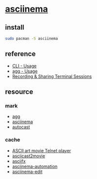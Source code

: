 # [asciinema](https://github.com/asciinema/asciinema)

## install

```sh
sudo pacman -S asciinema
```

## reference

- [CLI - Usage](https://docs.asciinema.org/manual/cli/usage/)
- [agg - Usage](https://docs.asciinema.org/manual/agg/usage/)
- [Recording & Sharing Terminal Sessions](https://weblog.masukomi.org/2022/10/11/recording_and_sharing_terminal_sessions/)

## resource

### mark

- [agg](https://github.com/asciinema/agg)
- [asciinema](https://github.com/asciinema/asciinema)
- [autocast](https://github.com/k9withabone/autocast)

### cache

- [ASCII art movie Telnet player](https://github.com/nitram509/ascii-telnet-server)
- [asciicast2movie](https://github.com/opcode-eu-org-libs/asciicast2movie)
- [asciifx](https://github.com/apparebit/asciifx)
- [asciinema-automation](https://github.com/PierreMarchand20/asciinema_automation)
- [asciinema-edit](https://github.com/cirocosta/asciinema-edit)
